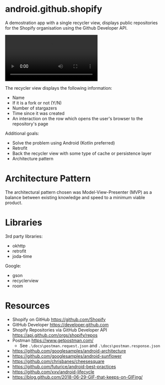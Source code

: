 # android.github.shopify

A demostration app with a single recycler view, displays public repositories for the Shopify organisation using the Github Developer API.

![](intro.webm)

The recycler view displays the following information:

* Name
* If it is a fork or not (Y/N)
* Number of stargazers
* Time since it was created
* An interaction on the row which opens the user's browser to the repository's page

Additional goals:

* Solve the problem using Android (Kotlin preferred)
* Retrofit
* Back the recycler view with some type of cache or persistence layer
* Architecture pattern

# Architecture Pattern

The architectural pattern chosen was Model-View-Presenter (MVP) as a balance between existing knowledge and speed to a minimum viable product.

# Libraries

3rd party libraries:

* okhttp
* retrofit
* joda-time

Google:

* gson
* recyclerview
* room

# Resources

* Shopify on GitHub <https://github.com/Shopify>
* GitHub Developer <https://developer.github.com>
* Shopify Repositories via GitHub Developer API <https://api.github.com/orgs/shopify/repos>
* Postman <https://www.getpostman.com/>
    * See `.\docs\postman.request.json` and `.\docs\postman.response.json`
* https://github.com/googlesamples/android-architecture
* https://github.com/googlesamples/android-sunflower
* https://github.com/chrisbanes/cheesesquare
* https://github.com/futurice/android-best-practices
* https://github.com/xxv/android-lifecycle
* https://blog.github.com/2018-06-29-GIF-that-keeps-on-GIFing/
